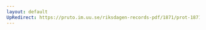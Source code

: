 ```yaml
---
layout: default
UpRedirect: https://pruto.im.uu.se/riksdagen-records-pdf/1871/prot-1871-urtima-fk--913/prot-1871-urtima-fk--913_003.pdf
---
```


